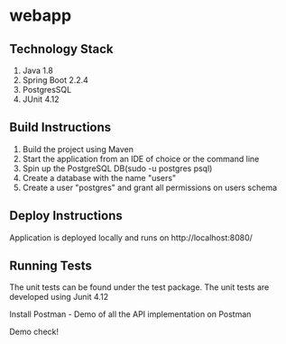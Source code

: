 # webapp

## Technology Stack
1. Java 1.8
2. Spring Boot 2.2.4
3. PostgresSQL 
4. JUnit 4.12 

## Build Instructions
1. Build the project using Maven
2. Start the application from an IDE of choice or the command line
3. Spin up the PostgreSQL DB(sudo -u postgres psql)
4. Create a database with the name "users"
5. Create a user "postgres" and grant all permissions on users schema

## Deploy Instructions
Application is deployed locally and runs on http://localhost:8080/

## Running Tests
The unit tests can be found under the test package. The unit tests are developed using Junit 4.12

Install Postman - Demo of all the API implementation on Postman

Demo check!
